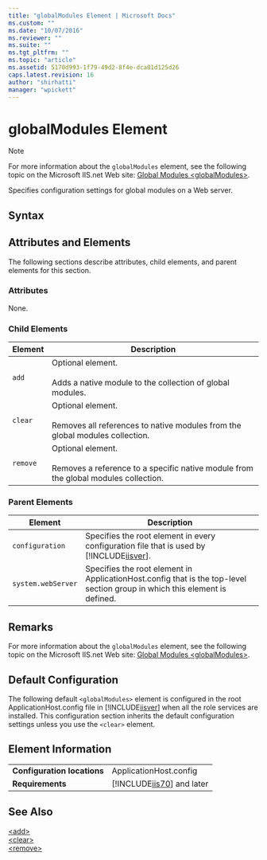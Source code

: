 ```yaml
---
title: "globalModules Element | Microsoft Docs"
ms.custom: ""
ms.date: "10/07/2016"
ms.reviewer: ""
ms.suite: ""
ms.tgt_pltfrm: ""
ms.topic: "article"
ms.assetid: 5170d993-1f79-49d2-8f4e-dca01d125d26
caps.latest.revision: 16
author: "shirhatti"
manager: "wpickett"
---
```

# globalModules Element
> [!NOTE]
>  For more information about the `globalModules` element, see the following topic on the Microsoft IIS.net Web site: [Global Modules \<globalModules>](http://www.iis.net/ConfigReference/system.webServer/globalModules).  
  
 Specifies configuration settings for global modules on a Web server.  
  
## Syntax  
  
## Attributes and Elements  
 The following sections describe attributes, child elements, and parent elements for this section.  
  
### Attributes  
 None.  
  
### Child Elements  
  
|Element|Description|  
|-------------|-----------------|  
|`add`|Optional element.<br /><br /> Adds a native module to the collection of global modules.|  
|`clear`|Optional element.<br /><br /> Removes all references to native modules from the global modules collection.|  
|`remove`|Optional element.<br /><br /> Removes a reference to a specific native module from the global modules collection.|  
  
### Parent Elements  
  
|Element|Description|  
|-------------|-----------------|  
|`configuration`|Specifies the root element in every configuration file that is used by [!INCLUDE[iisver](../../reference/admin/includes/iisver-md.md)].|  
|`system.webServer`|Specifies the root element in ApplicationHost.config that is the top-level section group in which this element is defined.|  
  
## Remarks  
 For more information about the `globalModules` element, see the following topic on the Microsoft IIS.net Web site: [Global Modules \<globalModules>](http://www.iis.net/ConfigReference/system.webServer/globalModules).  
  
## Default Configuration  
 The following default `<globalModules>` element is configured in the root ApplicationHost.config file in [!INCLUDE[iisver](../../reference/admin/includes/iisver-md.md)] when all the role services are installed. This configuration section inherits the default configuration settings unless you use the `<clear>` element.  
  
## Element Information  
  
|||  
|-|-|  
|**Configuration locations**|ApplicationHost.config|  
|**Requirements**|[!INCLUDE[iis70](../../reference/admin/includes/iis70-md.md)] and later|  
  
## See Also  
 [\<add>](../../reference/admin/add-element-for-globalmodules.md)   
 [\<clear>](../../reference/admin/clear-element-for-globalmodules.md)   
 [\<remove>](../../reference/admin/remove-element-for-globalmodules.md)